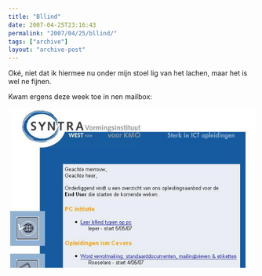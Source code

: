 ```yaml
---
title: "Bllind"
date: 2007-04-25T23:16:43
permalink: "2007/04/25/bllind/"
tags: ["archive"]
layout: "archive-post"
---
```

Oké, niet dat ik hiermee nu onder mijn stoel lig van het lachen, maar het is wel ne fijnen.

Kwam ergens deze week toe in nen mailbox:

![Bllind](/images/blog/2007/04/bllind.jpg)
